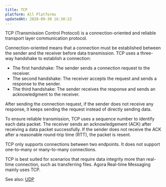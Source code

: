 ```yaml
---
title: TCP
platform: All Platforms
updatedAt: 2020-09-30 16:30:22
---
```

TCP (Transmission Control Protocol) is a connection-oriented and reliable transport layer communication protocol.

Connection-oriented means that a connection must be established between the sender and the receiver before data transmission. TCP uses a three-way handshake to establish a connection:

- The first handshake: The sender sends a connection request to the receiver.
- The second handshake: The receiver accepts the request and sends a response to the sender.
- The third handshake: The sender receives the response and sends an acknowledgment to the receiver.

After sending the connection request, if the sender does not receive any response, it keeps sending the request instead of directly sending data.

To ensure reliable transmission, TCP uses a sequence number to identify each data packet. The receiver sends an acknowledgement (ACK) after receiving a data packet successfully. If the sender does not receive the ACK after a reasonable round-trip time (RTT), the packet is resent.

TCP only supports connections between two endpoints. It does not support one-to-many or many-to-many connections. 

TCP is best suited for scenarios that require data integrity more than real-time connection, such as transferring files. Agora Real-time Messaging mainly uses TCP.

<div class="alert info">See also: <a href="./udp">UDP</a>
</div>